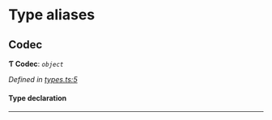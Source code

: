 

# Type aliases

<a id="codec"></a>

##  Codec

**Ƭ Codec**: *`object`*

*Defined in [types.ts:5](https://github.com/polkadot-js/common/blob/2e757ff/packages/trie-codec/src/types.ts#L5)*

#### Type declaration

___

